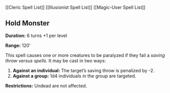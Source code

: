 [[Cleric Spell List]]
[[Illusionist Spell List]]
[[Magic-User Spell List]]

## Hold Monster

**Duration:** 6 turns +1 per level

**Range:** 120’

This spell causes one or more creatures to be paralyzed if they fail a *saving throw versus spells*. It may be cast in two ways:

1. **Against an individual:** The target’s saving throw is penalized by -2.
2. **Against a group:** 1d4 individuals in the group are targeted.

**Restrictions:** Undead are not affected.